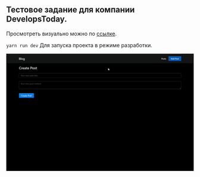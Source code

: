 ## Тестовое задание для компании DevelopsToday.

Просмотреть визуально можно по [ссылке](https://develops-today-test.now.sh/).

`yarn run dev` Для запуска проекта в режиме разработки.

![Alt Text](./docs/demo.gif)